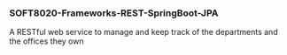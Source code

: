 ### SOFT8020-Frameworks-REST-SpringBoot-JPA

A RESTful web service to manage and keep track of the departments and the offices they own

